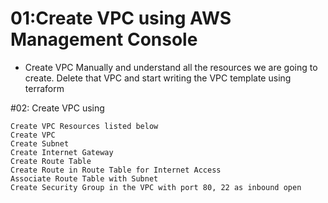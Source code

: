 # 01:Create VPC using AWS Management Console
- Create VPC Manually and understand all the resources we are going to create. Delete that VPC and start writing the VPC template using terraform

#02: Create VPC using 
```
Create VPC Resources listed below
Create VPC
Create Subnet
Create Internet Gateway
Create Route Table
Create Route in Route Table for Internet Access
Associate Route Table with Subnet
Create Security Group in the VPC with port 80, 22 as inbound open
```